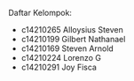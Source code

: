 Daftar Kelompok: 
- c14210265	Alloysius Steven
- c14210199	Gilbert Nathanael
- c14210169	Steven Arnold
- c14210224	Lorenzo G
- c14210291	Joy Fisca
